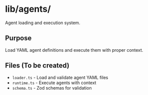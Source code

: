 # lib/agents/

Agent loading and execution system.

## Purpose

Load YAML agent definitions and execute them with proper context.

## Files (To be created)

- `loader.ts` - Load and validate agent YAML files
- `runtime.ts` - Execute agents with context
- `schema.ts` - Zod schemas for validation
